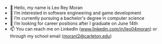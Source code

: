 - 👋 Hello, my name is Leo Rey Moran
- 👀 I’m interested in software engineering and game development
- 🌱 I’m currently pursuing a bachelor's degree in computer science
- 💞️ I’m looking for career positions after I graduate on June 14th
- 📫 You can reach me on LinkedIn (www.linkedin.com/in/leo04moran) or through my school email (moranl2@carleton.edu)

<!---
LeoMoran/LeoMoran is a ✨ special ✨ repository because its `README.md` (this file) appears on your GitHub profile.
You can click the Preview link to take a look at your changes.
--->
